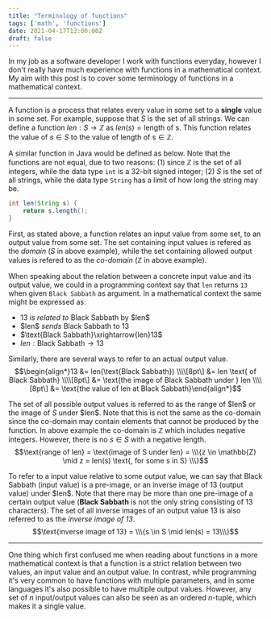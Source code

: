 ```yaml
---
title: "Terminology of functions"
tags: ['math', 'functions']
date: 2021-04-17T13:00:00Z
draft: false 
---
```

In my job as a software developer I work with functions everyday, however I don't really have much experience with functions in a mathematical context. My aim with this post is to cover some terminology of functions in a mathematical context.

---

A function is a process that relates every value in some set to a **single** value in some set. For example, suppose that $S$ is the set of all strings. We can define a function $len: S \rightarrow \mathbb{Z}$ as $len(s) = \text{length of s}$. This function relates the value of $s \in S$ to the value of $\text{length of s} \in \mathbb{Z}$.

A similar function in Java would be defined as below. Note that the functions are not equal, due to two reasons: (1) since $\mathbb{Z}$ is the set of all integers, while the data type `int` is a 32-bit signed integer; (2) $S$ is the set of all strings, while the data type `String` has a limit of how long the string may be.
```java
int len(String s) {
    return s.length();
}
```
First, as stated above, a function relates an input value from some set, to an output value from some set. The set containing input values is refered as the *domain* ($S$ in above example), while the set containing allowed output values is refered to as the *co-domain* ($\mathbb{Z}$ in above example).

When speaking about the relation between a concrete input value and its output value, we could in a programming context say that `len` returns `13` when given `Black Sabbath` as argument. In a mathematical context the same might be expressed as:
 - $13$ *is related to* $\text{Black Sabbath}$ by \$len\$
 - \$len\$ *sends* $\text{Black Sabbath}$ to $13$
 - $\text{Black Sabbath}\xrightarrow{len}13$ 
 - $len: \text{Black Sabbath} \rightarrow 13$

Similarly, there are several ways to refer to an actual output value.
$$\begin{align*}13 &= len(\text{Black Sabbath}) \\\\[8pt\] &= len \text{ of Black Sabbath} \\\\[8pt\] &= \text{the image of Black Sabbath under } len \\\\[8pt\] &= \text{the value of len at Black Sabbath}\end{align*}$$

The set of all possible output values is referred to as the range of \$len\$ or the image of $S$ under \$len\$. Note that this is not the same as the co-domain since the co-domain may contain elements that cannot be produced by the function. In above example the co-domain is $\mathbb{Z}$ which includes negative integers. However, there is no $s \in S$ with a negative length.
$$\text{range of len} = \text{image of S under len} = \\\{z \in \mathbb{Z} \mid z = len(s) \text{, for some s in S} \\\}$$

To refer to a input value relative to some output value, we can say that $\text{Black Sabbath}$ (input value) is a pre-image, or an inverse image of $13$ (output value) under \$len\$. Note that there may be more than one pre-image of a certain output value (**Black Sabbath** is not the only string consisting of 13 characters). The set of all inverse images of an output value $13$ is also referred to as the *inverse image of 13*.
$$\text{inverse image of 13} = \\\{s \in S \mid len(s) = 13\\\}$$

---

One thing which first confused me when reading about functions in a more mathematical context is that a function is a strict relation between two values, an input value and an output value. In contrast, while programming it's very common to have functions with multiple parameters, and in some languages it's also possible to have multiple output values. However, any set of $n$ input/output values can also be seen as an ordered $n$-tuple, which makes it a single value.
